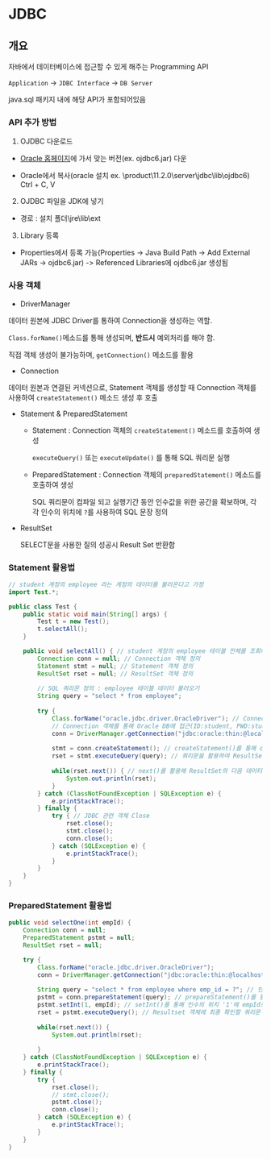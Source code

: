 # JDBC

## 개요

자바에서 데이터베이스에 접근할 수 있게 해주는 Programming API

`Application` -> `JDBC Interface` -> `DB Server`

java.sql 패키지 내에 해당 API가 포함되어있음

### API 추가 방법

1. OJDBC 다운로드

  - [Oracle 홈페이지](http://www.oracle.com)에 가서 맞는 버전(ex. ojdbc6.jar) 다운

  - Oracle에서 복사(oracle 설치 ex. \product\11.2.0\server\jdbc\lib\ojdbc6) Ctrl + C, V

2. OJDBC 파일을 JDK에 넣기

  - 경로 : 설치 폴더\jre\lib\ext

3. Library 등록

  - Properties에서 등록 가능(Properties -> Java Build Path -> Add External JARs -> ojdbc6.jar)
    -> Referenced Libraries에 ojdbc6.jar 생성됨


### 사용 객체

- DriverManager

데이터 원본에 JDBC Driver를 통하여 Connection을 생성하는 역할.

`Class.forName()`메소드를 통해 생성되며, **반드시** 예외처리를 해야 함.

직접 객체 생성이 불가능하며, `getConnection()` 메소드를 활용

- Connection

데이터 원본과 연결된 커넥션으로, Statement 객체를 생성할 때 Connection 객체를 사용하여 `createStatement()` 메소드 생성 후 호출

- Statement & PreparedStatement

  - Statement : Connection 객체의 `createStatement()` 메소드를 호출하여 생성
  
    `executeQuery()` 또는 `executeUpdate()` 를 통해 SQL 쿼리문 실행

  - PreparedStatement : Connection 객체의 `preparedStatement()` 메소드를 호출하여 생성

    SQL 쿼리문이 컴파일 되고 실행기간 동안 인수값을 위한 공간을 확보하며, 각각 인수의 위치에 `?`를 사용하여 SQL 문장 정의

- ResultSet

  SELECT문을 사용한 질의 성공시 Result Set 반환함

### Statement 활용법

```java
// student 계정의 employee 라는 계정의 데이터를 불러온다고 가정
import Test.*;

public class Test {
    public static void main(String[] args) {
        Test t = new Test();
        t.selectAll();
    }

    public void selectAll() { // student 계정의 employee 테이블 전체를 조회해서 출력하는 메소드
        Connection conn = null; // Connection 객체 정의
        Statement stmt = null; // Statement 객체 정의
		ResultSet rset = null; // ResultSet 객체 정의
		
        // SQL 쿼리문 정의 : employee 테이블 데이터 불러오기
		String query = "select * from employee";
		
		try {
			Class.forName("oracle.jdbc.driver.OracleDriver"); // Connection을 생성(!ClassNotFOundException 반드시 생성)
			// Connection 객체를 통해 Oracle DB에 접근(ID:student, PWD:student)(!SQLException 반드시 생성)
            conn = DriverManager.getConnection("jdbc:oracle:thin:@localhost:1521:xe", "student", "student");
			
			stmt = conn.createStatement(); // createStatement()를 통해 connection 객체의 내용 생성
			rset = stmt.executeQuery(query); // 쿼리문을 활용하여 ResultSet에 담기
			
			while(rset.next()) { // next()를 활용해 ResultSet의 다음 데이터에 접근
				System.out.println(rset);
			}
		} catch (ClassNotFoundException | SQLException e) {
			e.printStackTrace();
		} finally {
			try { // JDBC 관련 객체 Close
				rset.close(); 
				stmt.close();
				conn.close();
			} catch (SQLException e) {
				e.printStackTrace();
			}
		}
	}
}
```

### PreparedStatement 활용법

```java
public void selectOne(int empId) {
    Connection conn = null;
    PreparedStatement pstmt = null;
    ResultSet rset = null;

    try {
        Class.forName("oracle.jdbc.driver.OracleDriver");
        conn = DriverManager.getConnection("jdbc:oracle:thin:@localhost:1521:xe", "student", "student");
        
        String query = "select * from employee where emp_id = ?"; // 인수의 위치에 '?'를 활용하여 쿼리문 생성
        pstmt = conn.prepareStatement(query); // prepareStatement()를 통해 쿼리문을 불러온 뒤 인수를 불러올 공간 확보
        pstmt.setInt(1, empId); // setInt()를 통해 인수의 위치 '1'에 empId로 설정해줌
        rset = pstmt.executeQuery(); // Resultset 객체에 최종 확인할 쿼리문 넣기
        
        while(rset.next()) {
            System.out.println(rset);
        
        }
    } catch (ClassNotFoundException | SQLException e) {
        e.printStackTrace();
    } finally {
        try {
            rset.close();
            // stmt.close();
            pstmt.close();
            conn.close();
        } catch (SQLException e) {
            e.printStackTrace();
        }
    }
}
```

